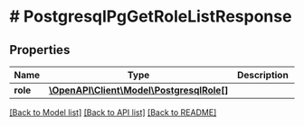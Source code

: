 # # PostgresqlPgGetRoleListResponse

## Properties

Name | Type | Description | Notes
------------ | ------------- | ------------- | -------------
**role** | [**\OpenAPI\Client\Model\PostgresqlRole[]**](PostgresqlRole.md) |  | [optional]

[[Back to Model list]](../../README.md#models) [[Back to API list]](../../README.md#endpoints) [[Back to README]](../../README.md)
